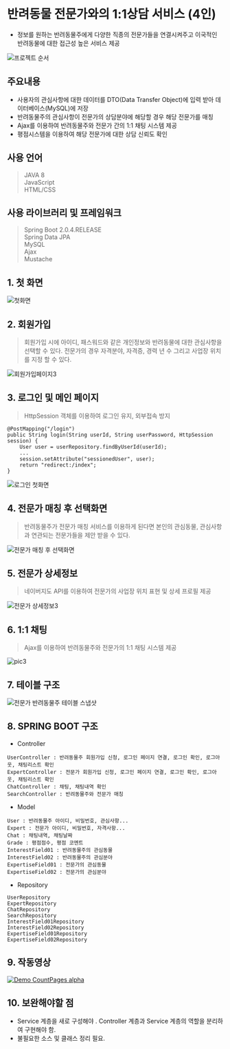 # 반려동물 전문가와의 1:1상담 서비스 (4인)
+ 정보를 원하는 반려동물주에게 다양한 직종의 전문가들을 연결시켜주고 이국적인 반려동물에 대한 접근성 높은 서비스 제공
 
![프로젝트 순서](https://user-images.githubusercontent.com/37195463/134910707-44837743-2301-4e59-ac58-f4c3cf3df763.png)


## 주요내용
+ 사용자의 관심사항에 대한 데이터를 DTO(Data Transfer Object)에 입력 받아 데이터베이스(MySQL)에 저장
+ 반려동물주의 관심사항이 전문가의 상담분야에 해당할 경우 해당 전문가를 매칭
+ Ajax를 이용하여 반려동물주와 전문가 간의 1:1 채팅 시스템 제공
+ 평점시스템을 이용하여 해당 전문가에 대한 상담 신뢰도 확인

## 사용 언어
> JAVA 8  
> JavaScript  
> HTML/CSS  

## 사용 라이브러리 및 프레임워크
> Spring Boot 2.0.4.RELEASE  
> Spring Data JPA  
> MySQL  
> Ajax  
> Mustache  


## 1. 첫 화면
![첫화면](https://user-images.githubusercontent.com/37195463/134910441-0dbe95ff-6a76-47b6-afd0-1ea838321c21.png)


## 2. 회원가입
> 회원가입 시에 아이디, 패스워드와 같은 개인정보와 반려동물에 대한 관심사항을 선택할 수 있다. 전문가의 경우 자격분야, 자격증, 경력 년 수 그리고 사업장 위치를 지정 할 수 있다.

![회원가입페이지3](https://user-images.githubusercontent.com/37195463/134910488-8edb897e-4298-4c94-8973-fa69c97adb2c.png)

## 3. 로그인 및 메인 페이지
> HttpSession 객체를 이용하여 로그인 유지, 외부접속 방지

```
@PostMapping("/login")
public String login(String userId, String userPassword, HttpSession session) {
    User user = userRepository.findByUserId(userId);
    ...
    session.setAttribute("sessionedUser", user);
    return "redirect:/index";
}
```
![로그인 첫화면](https://user-images.githubusercontent.com/37195463/134910500-5652ec3d-c7cc-4c81-8d70-03f83d9d26fc.png)

## 4. 전문가 매칭 후 선택화면
> 반려동물주가 전문가 매칭 서비스를 이용하게 된다면 본인의 관심동물, 관심사항과 연관되는 전문가들을 제안 받을 수 있다.

![전문가 매칭 후 선택화면](https://user-images.githubusercontent.com/37195463/134910519-791b4f76-8910-4abd-b96a-dd005ffc6892.png)

## 5. 전문가 상세정보
> 네이버지도 API를 이용하여 전문가의 사업장 위치 표현 및 상세 프로필 제공

![전문가 상세정보3](https://user-images.githubusercontent.com/37195463/134910539-c5980a7f-b738-4ae3-ac63-6548b660a0d3.png)


## 6. 1:1 채팅
> Ajax를 이용하여 반려동물주와 전문가의 1:1 채팅 시스템 제공

![pic3](https://user-images.githubusercontent.com/37195463/134910608-3b17ec62-0f21-4767-8259-dd6382ce8dd0.png)

## 7. 테이블 구조

![전문가 반려동물주 테이블 스냅샷](https://user-images.githubusercontent.com/37195463/134910650-a508e15d-2013-4fc8-a259-44d94b95ace2.png)

## 8. SPRING BOOT 구조
+ Controller
```
UserController : 반려동물주 회원가입 신청, 로그인 페이지 연결, 로그인 확인, 로그아웃, 채팅리스트 확인
ExpertController : 전문가 회원가입 신청, 로그인 페이지 연결, 로그인 확인, 로그아웃, 채팅리스트 확인
ChatController : 채팅, 채팅내역 확인
SearchController : 반려동물주와 전문가 매칭
```	
    
+ Model
```
User : 반려동물주 아이디, 비밀번호, 관심사항...
Expert : 전문가 아이디, 비밀번호, 자격사항...
Chat : 채팅내역, 채팅날짜
Grade : 평점점수, 평점 코멘트
InterestField01 : 반려동물주의 관심동물
InterestField02 : 반려동물주의 관심분야
ExpertiseField01 : 전문가의 관심동물
ExpertiseField02 : 전문가의 관심분야
```

+ Repository 
```
UserRepository
ExpertRepository 
ChatRepository
SearchRepository
InterestField01Repository
InterestField02Repository
ExpertiseField01Repository
ExpertiseField02Repository
```

## 9. 작동영상
[![Demo CountPages alpha](https://j.gifs.com/p8rxX6.gif)](https://www.youtube.com/watch?v=DRu6QQeXOZY)


## 10. 보완해야할 점
+ Service 계층을 새로 구성해야 . Controller 계층과 Service 계층의 역할을 분리하여 구현해야 함.
+ 불필요한 소스 및 클래스 정리 필요.

